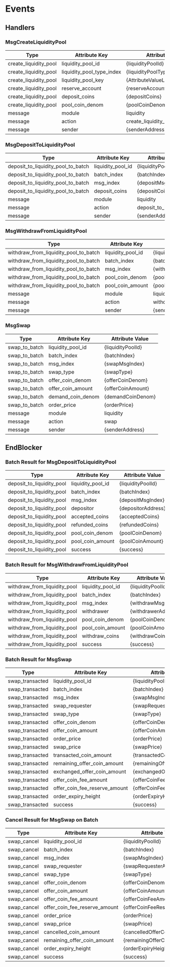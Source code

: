 <!--
order: 7
-->

# Events

## Handlers

### MsgCreateLiquidityPool

| Type                  | Attribute Key             | Attribute Value                  |
| --------------------- | ------------------------- | -------------------------------- |
| create_liquidity_pool | liquidity_pool_id         | {liquidityPoolId}                |
| create_liquidity_pool | liquidity_pool_type_index | {liquidityPoolTypeIndex}         |
| create_liquidity_pool | liquidity_pool_key        | {AttributeValueLiquidityPoolKey} |
| create_liquidity_pool | reserve_account           | {reserveAccountAddress}          |
| create_liquidity_pool | deposit_coins             | {depositCoins}                   |
| create_liquidity_pool | pool_coin_denom           | {poolCoinDenom}                  |
| message               | module                    | liquidity                        |
| message               | action                    | create_liquidity_pool            |
| message               | sender                    | {senderAddress}                  |

### MsgDepositToLiquidityPool

| Type                               | Attribute Key     | Attribute Value           |
| ---------------------------------- | ----------------- | ------------------------- |
| deposit_to_liquidity_pool_to_batch | liquidity_pool_id | {liquidityPoolId}         |
| deposit_to_liquidity_pool_to_batch | batch_index       | {batchIndex}              |
| deposit_to_liquidity_pool_to_batch | msg_index         | {depositMsgIndex}         |
| deposit_to_liquidity_pool_to_batch | deposit_coins     | {depositCoins}            |
| message                            | module            | liquidity                 |
| message                            | action            | deposit_to_liquidity_pool |
| message                            | sender            | {senderAddress}           |

### MsgWithdrawFromLiquidityPool

| Type                                  | Attribute Key     | Attribute Value              |
| ------------------------------------- | ----------------- | ---------------------------- |
| withdraw_from_liquidity_pool_to_batch | liquidity_pool_id | {liquidityPoolId}            |
| withdraw_from_liquidity_pool_to_batch | batch_index       | {batchIndex}                 |
| withdraw_from_liquidity_pool_to_batch | msg_index         | {withdrawMsgIndex}           |
| withdraw_from_liquidity_pool_to_batch | pool_coin_denom   | {poolCoinDenom}              |
| withdraw_from_liquidity_pool_to_batch | pool_coin_amount  | {poolCoinAmount}             |
| message                               | module            | liquidity                    |
| message                               | action            | withdraw_from_liquidity_pool |
| message                               | sender            | {senderAddress}              |

### MsgSwap

| Type          | Attribute Key     | Attribute Value   |
| ------------- | ----------------- | ----------------- |
| swap_to_batch | liquidity_pool_id | {liquidityPoolId} |
| swap_to_batch | batch_index       | {batchIndex}      |
| swap_to_batch | msg_index         | {swapMsgIndex}    |
| swap_to_batch | swap_type         | {swapType}        |
| swap_to_batch | offer_coin_denom  | {offerCoinDenom}  |
| swap_to_batch | offer_coin_amount | {offerCoinAmount} |
| swap_to_batch | demand_coin_denom | {demandCoinDenom} |
| swap_to_batch | order_price       | {orderPrice}      |
| message       | module            | liquidity         |
| message       | action            | swap              |
| message       | sender            | {senderAddress}   |

## EndBlocker

### Batch Result for MsgDepositToLiquidityPool

| Type                      | Attribute Key     | Attribute Value    |
| ------------------------- | ----------------- | ------------------ |
| deposit_to_liquidity_pool | liquidity_pool_id | {liquidityPoolId}  |
| deposit_to_liquidity_pool | batch_index       | {batchIndex}       |
| deposit_to_liquidity_pool | msg_index         | {depositMsgIndex}  |
| deposit_to_liquidity_pool | depositor         | {depositorAddress} |
| deposit_to_liquidity_pool | accepted_coins    | {acceptedCoins}    |
| deposit_to_liquidity_pool | refunded_coins    | {refundedCoins}    |
| deposit_to_liquidity_pool | pool_coin_denom   | {poolCoinDenom}    |
| deposit_to_liquidity_pool | pool_coin_amount  | {poolCoinAmount}   |
| deposit_to_liquidity_pool | success           | {success}          |

### Batch Result for MsgWithdrawFromLiquidityPool

| Type                         | Attribute Key     | Attribute Value     |
| ---------------------------- | ----------------- | ------------------- |
| withdraw_from_liquidity_pool | liquidity_pool_id | {liquidityPoolId}   |
| withdraw_from_liquidity_pool | batch_index       | {batchIndex}        |
| withdraw_from_liquidity_pool | msg_index         | {withdrawMsgIndex}  |
| withdraw_from_liquidity_pool | withdrawer        | {withdrawerAddress} |
| withdraw_from_liquidity_pool | pool_coin_denom   | {poolCoinDenom}     |
| withdraw_from_liquidity_pool | pool_coin_amount  | {poolCoinAmount}    |
| withdraw_from_liquidity_pool | withdraw_coins    | {withdrawCoins}     |
| withdraw_from_liquidity_pool | success           | {success}           |

### Batch Result for MsgSwap

| Type            | Attribute Key                 | Attribute Value             |
| --------------- | ----------------------------- | --------------------------- |
| swap_transacted | liquidity_pool_id             | {liquidityPoolId}           |
| swap_transacted | batch_index                   | {batchIndex}                |
| swap_transacted | msg_index                     | {swapMsgIndex}              |
| swap_transacted | swap_requester                | {swapRequesterAddress}      |
| swap_transacted | swap_type                     | {swapType}                  |
| swap_transacted | offer_coin_denom              | {offerCoinDenom}            |
| swap_transacted | offer_coin_amount             | {offerCoinAmount}           |
| swap_transacted | order_price                   | {orderPrice}                |
| swap_transacted | swap_price                    | {swapPrice}                 |
| swap_transacted | transacted_coin_amount        | {transactedCoinAmount}      |
| swap_transacted | remaining_offer_coin_amount   | {remainingOfferCoinAmount}  |
| swap_transacted | exchanged_offer_coin_amount   | {exchangedOfferCoinAmount}  |
| swap_transacted | offer_coin_fee_amount         | {offerCoinFeeAmount}        |
| swap_transacted | offer_coin_fee_reserve_amount | {offerCoinFeeReserveAmount} |
| swap_transacted | order_expiry_height           | {orderExpiryHeight}         |
| swap_transacted | success                       | {success}                   |

### Cancel Result for MsgSwap on Batch

| Type        | Attribute Key                 | Attribute Value             |
| ----------- | ----------------------------- | --------------------------- |
| swap_cancel | liquidity_pool_id             | {liquidityPoolId}           |
| swap_cancel | batch_index                   | {batchIndex}                |
| swap_cancel | msg_index                     | {swapMsgIndex}              |
| swap_cancel | swap_requester                | {swapRequesterAddress}      |
| swap_cancel | swap_type                     | {swapType}                  |
| swap_cancel | offer_coin_denom              | {offerCoinDenom}            |
| swap_cancel | offer_coin_amount             | {offerCoinAmount}           |
| swap_cancel | offer_coin_fee_amount         | {offerCoinFeeAmount}        |
| swap_cancel | offer_coin_fee_reserve_amount | {offerCoinFeeReserveAmount} |
| swap_cancel | order_price                   | {orderPrice}                |
| swap_cancel | swap_price                    | {swapPrice}                 |
| swap_cancel | cancelled_coin_amount         | {cancelledOfferCoinAmount}  |
| swap_cancel | remaining_offer_coin_amount   | {remainingOfferCoinAmount}  |
| swap_cancel | order_expiry_height           | {orderExpiryHeight}         |
| swap_cancel | success                       | {success}                   |
